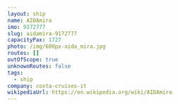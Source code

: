 ```yaml
---
layout: ship
name: AIDAmira
imo: 9172777
slug: aidamira-9172777
capacityPax: 1727
photo: /img/600px-aida_mira.jpg
routes: []
outOfScope: true
unknownRoutes: false
tags:
  - ship
company: costa-cruises-it
wikipediaUrl: https://en.wikipedia.org/wiki/AIDAmira
---
```

